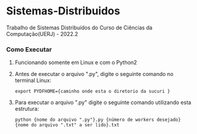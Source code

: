 # Sistemas-Distribuidos

Trabalho de Sistemas Distribuídos do Curso de Ciências da Computação(UERJ) - 2022.2

### Como Executar


1. Funcionando somente em Linux e com o Python2</li>

2. Antes de executar o arquivo ".py", digite o seguinte comando no terminal Linux:

   `export PYDFHOME={caminho onde esta o diretorio da sucuri }`

3. Para executar o arquivo ".py" digite o seguinte comando utilizando esta estrutura:
    
   `python {nome do arquivo ".py"}.py {número de workers desejado} {nome do arquivo ".txt" a ser lido}.txt`

